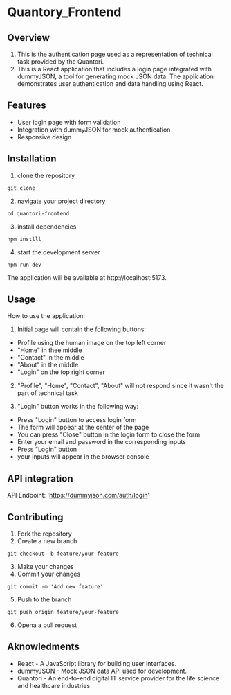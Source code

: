 # Quantory_Frontend

## Overview

1) This is the authentication page used as a representation of technical task provided by the Quantori.
2) This is a React application that includes a login page integrated with dummyJSON, a tool for generating mock JSON data. The application demonstrates user authentication and data handling using React.

## Features

* User login page with form validation
* Integration with dummyJSON for mock authentication
* Responsive design

## Installation

1) clone the repository
```
git clone 
```

2) navigate your project directory
```
cd quantori-frontend
```

3) install dependencies
```
npm instlll
```

4) start the development server
```
npm run dev
```
The application will be available at http://localhost:5173.

## Usage
How to use the application:
1) Initial page will contain the following buttons:
* Profile using the human image on the top left corner
* "Home" in thee middle
* "Contact" in the middle
* "About" in the middle
* "Login" on the top right corner

2) "Profile", "Home", "Contact", "About" will not respond since it wasn't the part of technical task

3) "Login" button works in the following way:
* Press "Login" button to access login form
* The form will appear at the center of the page
* You can press "Close" button in the login form to close the form
* Enter your email and password in the corresponding inputs
* Press "Login" button
* your inputs will appear in the browser console

## API integration
API Endpoint: 'https://dummyjson.com/auth/login'

## Contributing
1) Fork the repository
2) Create a new branch
```
git checkout -b feature/your-feature
```
3) Make your changes
4) Commit your changes
```
git commit -m 'Add new feature'
```
5) Push to the branch
```
git push origin feature/your-feature
```
6) Opena a pull request

## Aknowledments
* React - A JavaScript library for building user interfaces.
* dummyJSON - Mock JSON data API used for development.
* Quantori - An end-to-end digital IT service provider for the life science and healthcare industries
